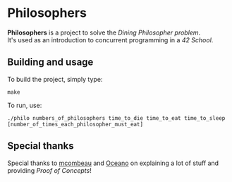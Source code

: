 # Philosophers
**Philosophers** is a project to solve the *Dining Philosopher problem*.
<br>
It's used as an introduction to concurrent programming in a *42 School*.

## Building and usage
To build the project, simply type:
```
make
```
To run, use:
```
./philo numbers_of_philosophers time_to_die time_to_eat time_to_sleep
[number_of_times_each_philosopher_must_eat]
```

## Special thanks
Special thanks to [mcombeau](https://github.com/mcombeau) and
[Oceano](https://github.com/suspectedoceano) on explaining a lot of stuff
and providing *Proof of Concepts*!
